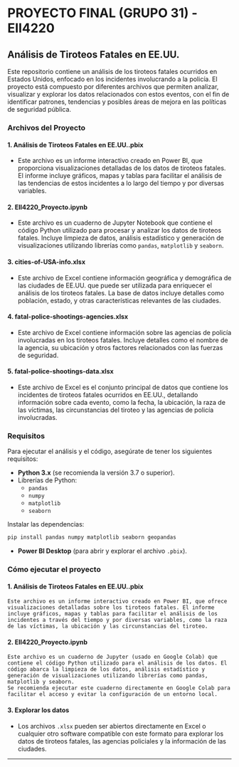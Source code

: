 # PROYECTO FINAL (GRUPO 31) - EII4220 
## Análisis de Tiroteos Fatales en EE.UU.

Este repositorio contiene un análisis de los tiroteos fatales ocurridos en Estados Unidos, enfocado en los incidentes involucrando a la policía. El proyecto está compuesto por diferentes archivos que permiten analizar, visualizar y explorar los datos relacionados con estos eventos, con el fin de identificar patrones, tendencias y posibles áreas de mejora en las políticas de seguridad pública.

### Archivos del Proyecto

#### 1. **Análisis de Tiroteos Fatales en EE.UU..pbix**
   - Este archivo es un informe interactivo creado en Power BI, que proporciona visualizaciones detalladas de los datos de tiroteos fatales. El informe incluye gráficos, mapas y tablas para facilitar el análisis de las tendencias de estos incidentes a lo largo del tiempo y por diversas variables.

#### 2. **EII4220_Proyecto.ipynb**
   - Este archivo es un cuaderno de Jupyter Notebook que contiene el código Python utilizado para procesar y analizar los datos de tiroteos fatales. Incluye limpieza de datos, análisis estadístico y generación de visualizaciones utilizando librerías como `pandas`, `matplotlib` y `seaborn`.

#### 3. **cities-of-USA-info.xlsx**
   - Este archivo de Excel contiene información geográfica y demográfica de las ciudades de EE.UU. que puede ser utilizada para enriquecer el análisis de los tiroteos fatales. La base de datos incluye detalles como población, estado, y otras características relevantes de las ciudades.

#### 4. **fatal-police-shootings-agencies.xlsx**
   - Este archivo de Excel contiene información sobre las agencias de policía involucradas en los tiroteos fatales. Incluye detalles como el nombre de la agencia, su ubicación y otros factores relacionados con las fuerzas de seguridad.

#### 5. **fatal-police-shootings-data.xlsx**
   - Este archivo de Excel es el conjunto principal de datos que contiene los incidentes de tiroteos fatales ocurridos en EE.UU., detallando información sobre cada evento, como la fecha, la ubicación, la raza de las víctimas, las circunstancias del tiroteo y las agencias de policía involucradas.

### Requisitos

Para ejecutar el análisis y el código, asegúrate de tener los siguientes requisitos:

- **Python 3.x** (se recomienda la versión 3.7 o superior).
- Librerías de Python:
  - `pandas`
  - `numpy`
  - `matplotlib`
  - `seaborn`
  
Instalar las dependencias:
```bash
pip install pandas numpy matplotlib seaborn geopandas
```

- **Power BI Desktop** (para abrir y explorar el archivo `.pbix`).

### Cómo ejecutar el proyecto

#### 1. Análisis de Tiroteos Fatales en EE.UU..pbix
    Este archivo es un informe interactivo creado en Power BI, que ofrece visualizaciones detalladas sobre los tiroteos fatales. El informe incluye gráficos, mapas y tablas para facilitar el análisis de los incidentes a través del tiempo y por diversas variables, como la raza de las víctimas, la ubicación y las circunstancias del tiroteo.

#### 2. EII4220_Proyecto.ipynb

    Este archivo es un cuaderno de Jupyter (usado en Google Colab) que contiene el código Python utilizado para el análisis de los datos. El código abarca la limpieza de los datos, análisis estadístico y generación de visualizaciones utilizando librerías como pandas, matplotlib y seaborn.
    Se recomienda ejecutar este cuaderno directamente en Google Colab para facilitar el acceso y evitar la configuración de un entorno local.

#### 3. Explorar los datos
- Los archivos `.xlsx` pueden ser abiertos directamente en Excel o cualquier otro software compatible con este formato para explorar los datos de tiroteos fatales, las agencias policiales y la información de las ciudades.
---

